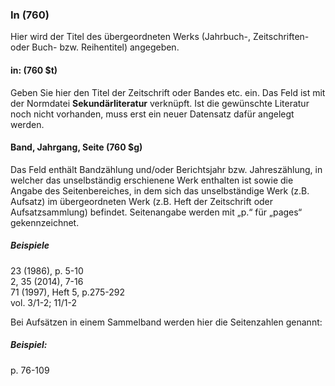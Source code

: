 ### In (760)
Hier wird der Titel des übergeordneten Werks (Jahrbuch-, Zeitschriften- oder Buch- bzw. Reihentitel) angegeben. 

#### in: (760 $t)
Geben Sie hier den Titel der Zeitschrift oder Bandes etc. ein. Das Feld ist mit der Normdatei **Sekundärliteratur** verknüpft. Ist die gewünschte Literatur noch nicht vorhanden, muss erst ein neuer Datensatz dafür angelegt werden. 
#### Band, Jahrgang, Seite (760 $g)  

Das Feld enthält Bandzählung und/oder Berichtsjahr bzw. Jahreszählung, in welcher das unselbständig erschienene Werk enthalten ist sowie die Angabe des Seitenbereiches, in dem sich das unselbständige Werk (z.B. Aufsatz) im übergeordneten Werk (z.B. Heft der Zeitschrift oder Aufsatzsammlung) befindet. Seitenangabe werden mit „p.“ für „pages“ gekennzeichnet.  
  
##### Beispiele  
23 (1986), p. 5-10   
2, 35 (2014), 7-16  
71 (1997), Heft 5, p.275-292  
vol. 3/1-2; 11/1-2  
  
Bei Aufsätzen in einem Sammelband werden hier die Seitenzahlen genannt:  
##### Beispiel:  
p. 76-109
